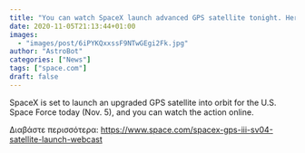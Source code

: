 ```yaml
---
title: "You can watch SpaceX launch advanced GPS satellite tonight. Here's how."
date: 2020-11-05T21:13:44+01:00
images:
  - "images/post/6iPYKQxxssF9NTwGEgi2Fk.jpg"
author: "AstroBot"
categories: ["News"]
tags: ["space.com"]
draft: false
---
```


SpaceX is set to launch an upgraded GPS satellite into orbit for the U.S. Space Force today (Nov. 5), and you can watch the action online. 

Διαβάστε περισσότερα: https://www.space.com/spacex-gps-iii-sv04-satellite-launch-webcast
